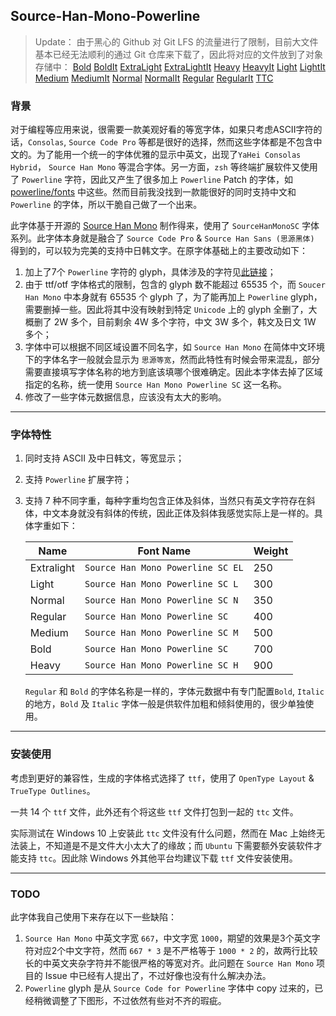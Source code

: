 ## Source-Han-Mono-Powerline

> Update：
> 由于黑心的 Github 对 Git LFS 的流量进行了限制，目前大文件基本已经无法顺利的通过 Git 仓库来下载了，因此将对应的文件放到了对象存储中：
> [Bold](http://gaomingfei.cn-sh2.ufileos.com/Source-Han-Mono-Powerline/SourceHanMonoPowerlineSC-Bold.ttf) 
> [BoldIt](http://gaomingfei.cn-sh2.ufileos.com/Source-Han-Mono-Powerline/SourceHanMonoPowerlineSC-BoldIt.ttf)
> [ExtraLight](http://gaomingfei.cn-sh2.ufileos.com/Source-Han-Mono-Powerline/SourceHanMonoPowerlineSC-ExtraLight.ttf)
> [ExtraLightIt](http://gaomingfei.cn-sh2.ufileos.com/Source-Han-Mono-Powerline/SourceHanMonoPowerlineSC-ExtraLightIt.ttf)
> [Heavy](http://gaomingfei.cn-sh2.ufileos.com/Source-Han-Mono-Powerline/SourceHanMonoPowerlineSC-Heavy.ttf)
> [HeavyIt](http://gaomingfei.cn-sh2.ufileos.com/Source-Han-Mono-Powerline/SourceHanMonoPowerlineSC-HeavyIt.ttf)
> [Light](http://gaomingfei.cn-sh2.ufileos.com/Source-Han-Mono-Powerline/SourceHanMonoPowerlineSC-Light.ttf)
> [LightIt](http://gaomingfei.cn-sh2.ufileos.com/Source-Han-Mono-Powerline/SourceHanMonoPowerlineSC-LightIt.ttf)
> [Medium](http://gaomingfei.cn-sh2.ufileos.com/Source-Han-Mono-Powerline/SourceHanMonoPowerlineSC-Medium.ttf)
> [MediumIt](http://gaomingfei.cn-sh2.ufileos.com/Source-Han-Mono-Powerline/SourceHanMonoPowerlineSC-MediumIt.ttf)
> [Normal](http://gaomingfei.cn-sh2.ufileos.com/Source-Han-Mono-Powerline/SourceHanMonoPowerlineSC-Normal.ttf)
> [NormalIt](http://gaomingfei.cn-sh2.ufileos.com/Source-Han-Mono-Powerline/SourceHanMonoPowerlineSC-NormalIt.ttf)
> [Regular](http://gaomingfei.cn-sh2.ufileos.com/Source-Han-Mono-Powerline/SourceHanMonoPowerlineSC-Regular.ttf)
> [RegularIt](http://gaomingfei.cn-sh2.ufileos.com/Source-Han-Mono-Powerline/SourceHanMonoPowerlineSC-RegularIt.ttf)
> [TTC](http://gaomingfei.cn-sh2.ufileos.com/Source-Han-Mono-Powerline/SourceHanMonoPowerlineSC.ttc)

### 背景
对于编程等应用来说，很需要一款美观好看的等宽字体，如果只考虑ASCII字符的话，`Consolas`,  `Source Code Pro` 等都是很好的选择，然而这些字体都是不包含中文的。为了能用一个统一的字体优雅的显示中英文，出现了`YaHei Consolas Hybrid`， `Source Han Mono` 等混合字体。另一方面，`zsh` 等终端扩展软件又使用了 `Powerline` 字符，因此又产生了很多加上 `Powerline` Patch 的字体，如 [powerline/fonts](https://github.com/powerline/fonts) 中这些。然而目前我没找到一款能很好的同时支持中文和 `Powerline` 的字体，所以干脆自己做了一个出来。

此字体基于开源的 [Source Han Mono](https://github.com/adobe-fonts/source-han-mono) 制作得来，使用了 `SourceHanMonoSC` 字体系列。此字体本身就是融合了 `Source Code Pro` & `Source Han Sans (思源黑体)` 得到的，可以较为完美的支持中日韩文字。在原字体基础上的主要改动如下：

1. 加上了7个 `Powerline` 字符的 glyph，具体涉及的字符见[此链接](https://apw-bash-settings.readthedocs.io/en/latest/fontpatching.html)；
2. 由于 ttf/otf 字体格式的限制，包含的 glyph 数不能超过 65535 个，而 `Soucer Han Mono` 中本身就有 65535 个 glyph 了，为了能再加上 `Powerline` glyph，需要删掉一些。因此将其中没有映射到特定 `Unicode` 上的 glyph 全删了，大概删了 2W 多个，目前剩余 4W 多个字符，中文 3W 多个，韩文及日文 1W 多个；
3. 字体中可以根据不同区域设置不同名字，如 `Source Han Mono` 在简体中文环境下的字体名字一般就会显示为 `思源等宽`，然而此特性有时候会带来混乱，部分需要直接填写字体名称的地方到底该填哪个很难确定。因此本字体去掉了区域指定的名称，统一使用 `Source Han Mono Powerline SC` 这一名称。
4. 修改了一些字体元数据信息，应该没有太大的影响。

---------

### 字体特性

1. 同时支持 ASCII 及中日韩文，等宽显示；

2. 支持 `Powerline` 扩展字符；

3. 支持 7 种不同字重，每种字重均包含正体及斜体，当然只有英文字符存在斜体，中文本身就没有斜体的传统，因此正体及斜体我感觉实际上是一样的。具体字重如下：

   | Name       | Font Name                         | Weight |
   | ---------- | --------------------------------- | ------ |
   | Extralight | `Source Han Mono Powerline SC EL` | 250    |
   | Light      | `Source Han Mono Powerline SC L`  | 300    |
   | Normal     | `Source Han Mono Powerline SC N`  | 350    |
   | Regular    | `Source Han Mono Powerline SC`    | 400    |
   | Medium     | `Source Han Mono Powerline SC M`  | 500    |
   | Bold       | `Source Han Mono Powerline SC`    | 700    |
   | Heavy      | `Source Han Mono Powerline SC H`  | 900    |

   `Regular` 和 `Bold` 的字体名称是一样的，字体元数据中有专门配置`Bold`, `Italic` 的地方，`Bold` 及 `Italic` 字体一般是供软件加粗和倾斜使用的，很少单独使用。

-------------------

### 安装使用

考虑到更好的兼容性，生成的字体格式选择了 `ttf`，使用了 `OpenType Layout` & `TrueType Outlines`。

一共 14 个 `ttf` 文件，此外还有个将这些 `ttf` 文件打包到一起的 `ttc` 文件。

实际测试在 Windows 10 上安装此 `ttc` 文件没有什么问题，然而在 Mac 上始终无法装上，不知道是不是文件大小太大了的缘故；而 `Ubuntu` 下需要额外安装软件才能支持 `ttc`。因此除 Windows 外其他平台均建议下载 `ttf` 文件安装使用。

--------

### TODO

此字体我自己使用下来存在以下一些缺陷：

1.  `Source Han Mono` 中英文字宽 `667`，中文字宽 `1000`，期望的效果是3个英文字符对应2个中文字符，然而 `667 * 3` 是不严格等于 `1000 * 2` 的，故两行比较长的中英文夹杂字符并不能很严格的等宽对齐。此问题在 `Source Han Mono` 项目的 Issue 中已经有人提出了，不过好像也没有什么解决办法。
2. `Powerline` glyph 是从 `Source Code for Powerline` 字体中 copy 过来的，已经稍微调整了下图形，不过依然有些对不齐的瑕疵。

